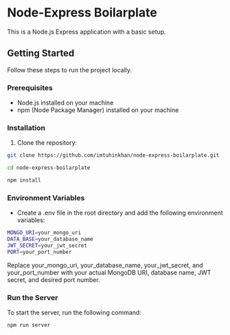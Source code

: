 # Node-Express Boilarplate

This is a Node.js Express application with a basic setup.

## Getting Started

Follow these steps to run the project locally.

### Prerequisites

- Node.js installed on your machine
- npm (Node Package Manager) installed on your machine

### Installation

1. Clone the repository:

```bash
git clone https://github.com/imtuhinkhan/node-express-boilarplate.git
```
```bash
cd node-express-boilarplate
```
```bash
npm install
```
### Environment Variables

- Create a .env file in the root directory and add the following environment variables:
```bash
MONGO_URI=your_mongo_uri
DATA_BASE=your_database_name
JWT_SECRET=your_jwt_secret
PORT=your_port_number
```
Replace your_mongo_uri, your_database_name, your_jwt_secret, and your_port_number with your actual MongoDB URI, database name, JWT secret, and desired port number.

### Run the Server
To start the server, run the following command:
```bash
npm run server
```